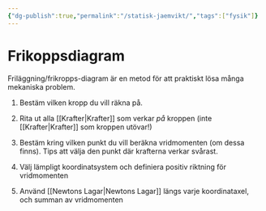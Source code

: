 ```yaml
---
{"dg-publish":true,"permalink":"/statisk-jaemvikt/","tags":["fysik"]}
---
```


# Frikoppsdiagram
Friläggning/frikropps-diagram är en metod för att praktiskt lösa många mekaniska problem.

1.  Bestäm vilken kropp du vill räkna på.

2.  Rita ut alla [[Krafter\|Krafter]] som verkar *på* kroppen (inte [[Krafter\|Krafter]] som
    kroppen utövar!)

3.  Bestäm kring vilken punkt du vill beräkna vridmomenten (om dessa
    finns). Tips att välja den punkt där krafterna verkar svårast.

4.  Välj lämpligt koordinatsystem och definiera positiv riktning för
    vridmomenten

5.  Använd [[Newtons Lagar\|Newtons Lagar]] längs varje koordinataxel, och summan av
    vridmomenten